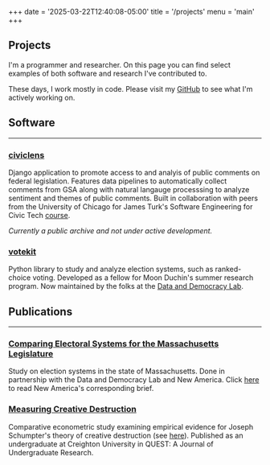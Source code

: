 +++
date = '2025-03-22T12:40:08-05:00'
title = '/projects'
menu = 'main'
+++

## Projects

I'm a programmer and researcher. On this page you can find select examples of both software and research I've contributed to. 

These days, I work mostly in code. Please visit my [GitHub](https://github.com/jgibson517) to see what I'm actively working on. 

## Software 

----

### [civiclens](https://github.com/uchicago-capp-30320/CivicLens)

Django application to promote access to and analyis of public comments on federal legislation. Features data pipelines to automatically collect comments from GSA along with natural langauge processsing to analyze sentiment and themes of public comments. Built in collaboration with peers from the University of Chicago for James Turk's Software Engineering for Civic Tech [course](https://capp30320.jpt.sh/). 

*Currently a public archive and not under active development.*

### [votekit](https://github.com/mggg/VoteKit)

Python library to study and analyze election systems, such as ranked-choice voting. Developed as a fellow for Moon Duchin's summer research program. Now maintained by the folks at the [Data and Democracy Lab](https://mggg.org/).


## Publications

---- 

### [Comparing Electoral Systems for the Massachusetts Legislature](https://mggg.org/MA-report)

Study on election systems in the state of Massachusetts. Done in partnership with the Data and Democracy Lab and New America. Click [here](https://www.newamerica.org/political-reform/briefs/enhancing-representation-in-massachusetts/) to read New America's corresponding brief. 

### [Measuring Creative Destruction](https://cdr.creighton.edu/server/api/core/bitstreams/d371f88b-8fd3-45a7-9133-1ebafef89418/content)

Comparative econometric study examining empirical evidence for Joseph Schumpter's theory of creative destruction (see [here](https://www.youtube.com/watch?v=lrq2BzsFfl8)). Published as an undergraduate at Creighton University in QUEST: A Journal of Undergraduate Research.